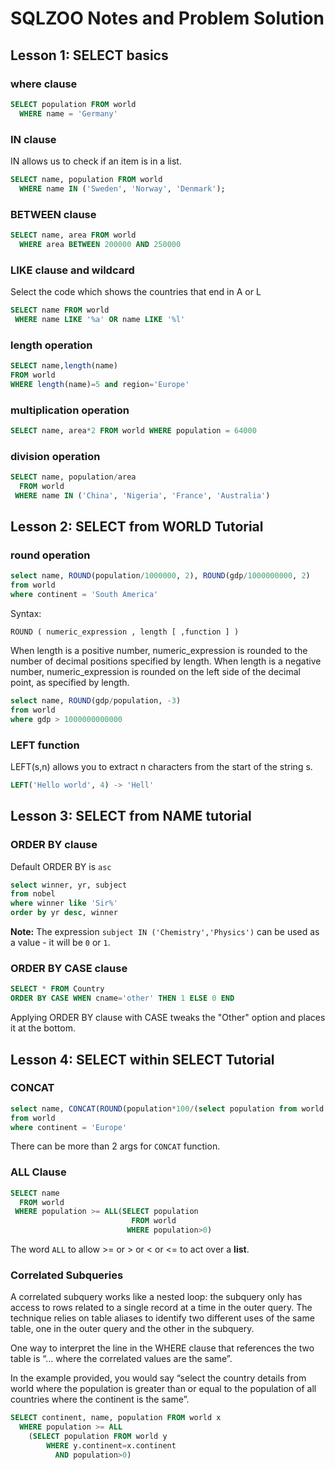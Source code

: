 # SQLZOO Notes and Problem Solution

## Lesson 1: SELECT basics
### where clause
```sql
SELECT population FROM world
  WHERE name = 'Germany'
```

### IN clause
IN allows us to check if an item is in a list.
```sql
SELECT name, population FROM world
  WHERE name IN ('Sweden', 'Norway', 'Denmark');
```

### BETWEEN clause
```sql
SELECT name, area FROM world
  WHERE area BETWEEN 200000 AND 250000
```
### LIKE clause and wildcard
Select the code which shows the countries that end in A or L
```sql
SELECT name FROM world
 WHERE name LIKE '%a' OR name LIKE '%l'
```
### length operation
```sql
SELECT name,length(name)
FROM world
WHERE length(name)=5 and region='Europe'
```
### multiplication operation
```sql
SELECT name, area*2 FROM world WHERE population = 64000
```
### division operation
```sql
SELECT name, population/area
  FROM world
 WHERE name IN ('China', 'Nigeria', 'France', 'Australia')
 ```
## Lesson 2: SELECT from WORLD Tutorial
### round operation
```sql
select name, ROUND(population/1000000, 2), ROUND(gdp/1000000000, 2)
from world
where continent = 'South America'
 ```
Syntax:

`ROUND ( numeric_expression , length [ ,function ] )`

When length is a positive number, numeric_expression is rounded to the number of decimal positions specified by length. When length is a negative number, numeric_expression is rounded on the left side of the decimal point, as specified by length.
```sql
select name, ROUND(gdp/population, -3)
from world
where gdp > 1000000000000
```
### LEFT function
LEFT(s,n) allows you to extract n characters from the start of the string s.
```sql
LEFT('Hello world', 4) -> 'Hell'
```
## Lesson 3: SELECT from NAME tutorial
### ORDER BY clause
Default ORDER BY is `asc`
```sql
select winner, yr, subject
from nobel
where winner like 'Sir%'
order by yr desc, winner
```
**Note:** The expression `subject IN ('Chemistry','Physics')` can be used as a value - it will be `0` or `1`.
### ORDER BY CASE clause
```sql
SELECT * FROM Country
ORDER BY CASE WHEN cname='other' THEN 1 ELSE 0 END
```
Applying ORDER BY clause with CASE tweaks the "Other" option and places it at the bottom.
## Lesson 4: SELECT within SELECT Tutorial
### CONCAT
```sql
select name, CONCAT(ROUND(population*100/(select population from world where name = 'Germany'),0), '%')
from world
where continent = 'Europe'
```
There can be more than 2 args for `CONCAT` function.
### ALL Clause
```sql
SELECT name
  FROM world
 WHERE population >= ALL(SELECT population
                           FROM world
                          WHERE population>0)
```
The word `ALL` to allow >= or > or < or <= to act over a **list**.
### Correlated Subqueries
A correlated subquery works like a nested loop: the subquery only has access to rows related to a single record at a time in the outer query. The technique relies on table aliases to identify two different uses of the same table, one in the outer query and the other in the subquery.

One way to interpret the line in the WHERE clause that references the two table is “… where the correlated values are the same”.

In the example provided, you would say “select the country details from world where the population is greater than or equal to the population of all countries where the continent is the same”.
```sql
SELECT continent, name, population FROM world x
  WHERE population >= ALL
    (SELECT population FROM world y
        WHERE y.continent=x.continent
          AND population>0)
```
